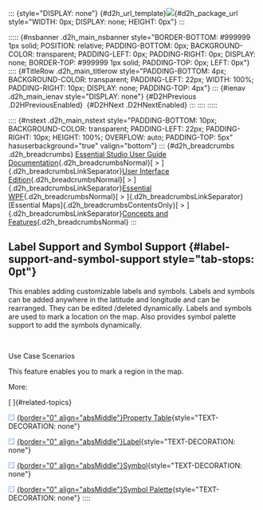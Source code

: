 ::: {style="DISPLAY: none"}
[](ms-xhelp:///?Id=d2h_url_template){#d2h_url_template}![](!package_url!){#d2h_package_url style="WIDTH: 0px; DISPLAY: none; HEIGHT: 0px"}
:::

::::: {#nsbanner .d2h_main_nsbanner style="BORDER-BOTTOM: #999999 1px solid; POSITION: relative; PADDING-BOTTOM: 0px; BACKGROUND-COLOR: transparent; PADDING-LEFT: 0px; PADDING-RIGHT: 0px; DISPLAY: none; BORDER-TOP: #999999 1px solid; PADDING-TOP: 0px; LEFT: 0px"}
:::: {#TitleRow .d2h_main_titlerow style="PADDING-BOTTOM: 4px; BACKGROUND-COLOR: transparent; PADDING-LEFT: 22px; WIDTH: 100%; PADDING-RIGHT: 10px; DISPLAY: none; PADDING-TOP: 4px"}
::: {#ienav .d2h_main_ienav style="DISPLAY: none"}
[](ms-xhelp:///?Id=0f10abd5-0761-45ee-8293-ed283a7cdfee){#D2HPrevious .D2HPreviousEnabled}  [](ms-xhelp:///?Id=83d9e29f-0c1e-47e8-9b80-4b61acd97529){#D2HNext .D2HNextEnabled}
:::
::::
:::::

:::: {#nstext .d2h_main_nstext style="PADDING-BOTTOM: 10px; BACKGROUND-COLOR: transparent; PADDING-LEFT: 22px; PADDING-RIGHT: 10px; HEIGHT: 100%; OVERFLOW: auto; PADDING-TOP: 5px" hasuserbackground="true" valign="bottom"}
::: {#d2h_breadcrumbs .d2h_breadcrumbs}
[Essential Studio User Guide Documentation](ms-xhelp:///?Id=12457748-09e3-4d74-a240-8e049cedf030){.d2h_breadcrumbsNormal}[ \> ]{.d2h_breadcrumbsLinkSeparator}[User Interface Edition](ms-xhelp:///?Id=c29296b7-531c-413b-a0ec-488ca1f7f669){.d2h_breadcrumbsNormal}[ \> ]{.d2h_breadcrumbsLinkSeparator}[Essential WPF](ms-xhelp:///?Id=7f4f82c5-151c-4262-94d0-75c4626c77bc){.d2h_breadcrumbsNormal}[ \> ]{.d2h_breadcrumbsLinkSeparator}[Essential Maps]{.d2h_breadcrumbsContentsOnly}[ \> ]{.d2h_breadcrumbsLinkSeparator}[Concepts and Features](ms-xhelp:///?Id=11705b50-1209-46fb-bfde-18237d32998e){.d2h_breadcrumbsNormal}
:::

## Label Support and Symbol Support {#label-support-and-symbol-support style="tab-stops: 0pt"}

This enables adding customizable labels and symbols. Labels and symbols can be added anywhere in the latitude and longitude and can be rearranged. They can be edited /deleted dynamically. Labels and symbols are used to mark a location on the map. Also provides symbol palette support to add the symbols dynamically.

 

Use Case Scenarios

This feature enables you to mark a region in the map.

More:

[ ]{#related-topics}

[![](button.gif){border="0" align="absMiddle"}Property Table](ms-xhelp:///?Id=83d9e29f-0c1e-47e8-9b80-4b61acd97529){style="TEXT-DECORATION: none"}

[![](button.gif){border="0" align="absMiddle"}Label](ms-xhelp:///?Id=e9e978eb-b291-44dc-ad45-d90a63f8a36e){style="TEXT-DECORATION: none"}

[![](button.gif){border="0" align="absMiddle"}Symbol](ms-xhelp:///?Id=f088a064-0e97-4cff-909a-0c42b2146030){style="TEXT-DECORATION: none"}

[![](button.gif){border="0" align="absMiddle"}Symbol Palette](ms-xhelp:///?Id=2e2d3d82-fe27-433e-86dd-3d5f8b73d014){style="TEXT-DECORATION: none"}
::::
